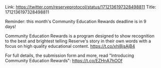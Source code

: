 Link:  https://twitter.com/reserveprotocol/status/1712136197328498811
Title: 1712136197328498811

Reminder: this month's Community Education Rewards deadline is in 9 days!

Community Education Rewards is a program designed to show recognition to the best and brightest telling Reserve's story in their own words with a focus on high quality educational content. https://t.co/xhl8jsAjB4

For full details, the submission form and more, read "Introducing Community Education Rewards": https://t.co/EZHnA7hOOf